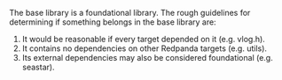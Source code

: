 The base library is a foundational library. The rough guidelines for determining
if something belongs in the base library are:

1. It would be reasonable if every target depended on it (e.g. vlog.h).
2. It contains no dependencies on other Redpanda targets (e.g. utils).
3. Its external dependencies may also be considered foundational (e.g. seastar).
